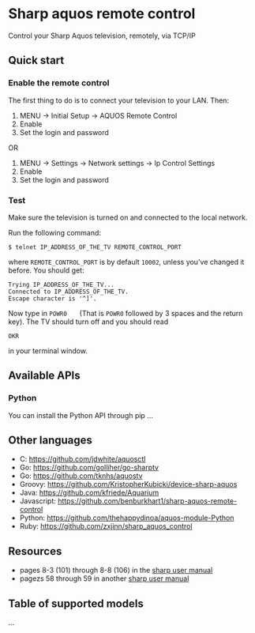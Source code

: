 # Sharp aquos remote control

Control your Sharp Aquos television, remotely, via TCP/IP

## Quick start

### Enable the remote control

The first thing to do is to connect your television to your
LAN. Then:

1. MENU -> Initial Setup -> AQUOS Remote Control
2. Enable
3. Set the login and password

OR

1. MENU -> Settings -> Network settings -> Ip Control Settings
2. Enable 
3. Set the login and password

### Test

Make sure the television is turned on and connected to the local network.

Run the following command:

    $ telnet IP_ADDRESS_OF_THE_TV REMOTE_CONTROL_PORT

where `REMOTE_CONTROL_PORT` is by default `10002`, unless you've changed it 
before. You should get:

    Trying IP_ADDRESS_OF_THE_TV...
    Connected to IP_ADDRESS_OF_THE_TV.
    Escape character is '^]'.

Now type in `POWR0   ` (That is `POWR0` followed by 3 spaces and the return 
key). The TV should turn off and you should read

    OKR

in your terminal window.

## Available APIs

### Python

You can install the Python API through pip
...

## Other languages

- C: https://github.com/jdwhite/aquosctl
- Go: https://github.com/golliher/go-sharptv
- Go: https://github.com/tknhs/aquostv
- Groovy: https://github.com/KristopherKubicki/device-sharp-aquos
- Java: https://github.com/kfriede/Aquarium
- Javascript: https://github.com/benburkhart1/sharp-aquos-remote-control
- Python: https://github.com/thehappydinoa/aquos-module-Python
- Ruby: https://github.com/zxjinn/sharp_aquos_control

## Resources

- pages 8-3 (101) through 8-8 (106) in the
  [sharp user manual](http://files.sharpusa.com/Downloads/ForHome/HomeEntertainment/LCDTVs/Manuals/2014_TV_OM.pdf)
- pagezs 58 through 59 in another
  [sharp user manual](http://www.sharp.co.uk/cps/rde/xbcr/documents/documents/om/11_lcd-tv/LC40-46LE830E-RU-LE831E-RU_OM_GB.pdf)

## Table of supported models

...
